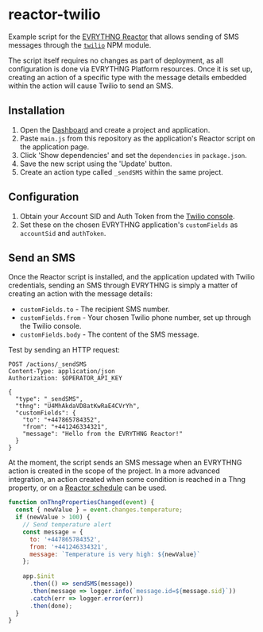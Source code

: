 # reactor-twilio

Example script for the [EVRYTHNG Reactor](https://developers.evrythng.com/reference#reactor) that 
allows sending of SMS messages through the [`twilio`](https://github.com/twilio/twilio-node) NPM 
module. 

The script itself requires no changes as part of deployment, as all configuration is done
via EVRYTHNG Platform resources. Once it is set up, creating an action of a specific type with the 
message details embedded within the action will cause Twilio to send an SMS.


## Installation

1. Open the [Dashboard](https://dashboard.evrythng.com) and create a project and application.
2. Paste `main.js` from this repository as the application's Reactor script on the application page.
3. Click 'Show dependencies' and set the `dependencies` in `package.json`.
4. Save the new script using the 'Update' button.
5. Create an action type called `_sendSMS` within the same project.


## Configuration

1. Obtain your Account SID and Auth Token from the [Twilio console](https://www.twilio.com/console).
2. Set these on the chosen EVRYTHNG application's `customFields` as `accountSid` and `authToken`.


## Send an SMS

Once the Reactor script is installed, and the application updated with Twilio credentials, sending
an SMS through EVRYTHNG is simply a matter of creating an action with the message details:

* `customFields.to` - The recipient SMS number.
* `customFields.from` - Your chosen Twilio phone number, set up through the Twilio console.
* `customFields.body` - The content of the SMS message.

Test by sending an HTTP request:

```
POST /actions/_sendSMS
Content-Type: application/json
Authorization: $OPERATOR_API_KEY

{
  "type": "_sendSMS",
  "thng": "U4MhAkdaVD8atKwRaE4CVrYh",
  "customFields": {
    "to": "+447865784352",
    "from": "+441246334321",
    "message": "Hello from the EVRYTHNG Reactor!"
  }
}
```

At the moment, the script sends an SMS message when an EVRYTHNG action is created in the scope of 
the project. In a more advanced integration, an action created when some condition is reached in a 
Thng property, or on a 
[Reactor schedule](https://developers.evrythng.com/reference#section-reactor-scheduler-api) can be 
used.

```js
function onThngPropertiesChanged(event) {
  const { newValue } = event.changes.temperature;
  if (newValue > 100) {
    // Send temperature alert
    const message = {
      to: '+447865784352',
      from: '+441246334321',
      message: `Temperature is very high: ${newValue}`
    };
    
    app.$init
      .then(() => sendSMS(message))
      .then(message => logger.info(`message.id=${message.sid}`))
      .catch(err => logger.error(err))
      .then(done);
  }
}
```